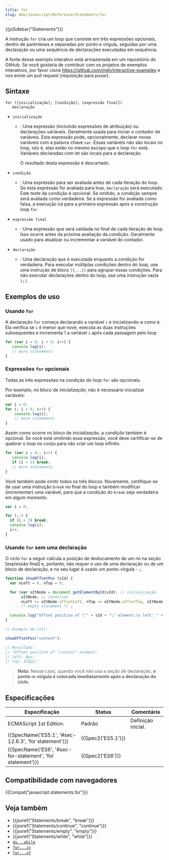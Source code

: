 ```yaml
---
title: for
slug: Web/JavaScript/Reference/Statements/for
---
```

{{jsSidebar("Statements")}}

A instrução `for` cria um loop que consiste em três expressões opcionais, dentro de parênteses e separadas por ponto e vírgula, seguidas por uma declaração ou uma sequência de declarações executadas em sequência.

A fonte desse exemplo interativo está armazenada em um repositório do GitHub. Se você gostaria de contribuir com os projetos de exemplos interativos, por favor clone <https://github.com/mdn/interactive-examples> e nos envie um pull request (requisição para puxar).

## Sintaxe

```
for ([inicialização]; [condição]; [expressão final])
   declaração
```

- `inicialização`

  - : Uma expressão (incluindo expressões de atribuição) ou declarações variáveis. Geralmente usada para iniciar o contador de variáveis. Esta expressão pode, opcionalmente, declarar novas variáveis com a palavra chave `var`. Essas variáveis não são locais no loop, isto é, elas estão no mesmo escopo que o loop `for` está. Variáveis declaradas com let são locais para a declaração.

    O resultado desta expressão é descartado.

- `condição`
  - : Uma expressão para ser avaliada antes de cada iteração do loop. Se esta expressão for avaliada para true, `declaração` será executado. Este teste da condição é opcional. Se omitido, a condição sempre será avaliada como verdadeira. Se a expressão for avaliada como falsa, a execução irá para a primeira expressão após a construção loop `for`.
- `expressão final`
  - : Uma expressão que será validada no final de cada iteração de loop. Isso ocorre antes da próxima avaliação da condição. Geralmente usado para atualizar ou incrementar a variável do contador.
- `declaração`
  - : Uma declaração que é executada enquanto a condição for verdadeira. Para executar múltiplas condições dentro do loop, use uma instrução de bloco `({...})` para agrupar essas condições. Para não executar declarações dentro do loop, use uma instrução vazia `(;)`.

## Exemplos de uso

### Usando `for`

A declaração `for` começa declarando a variável `i` e inicializando-a como `0`. Ela verifica se `i` é menor que nove, executa as duas instruções subsequentes e incrementa 1 a variável `i` após cada passagem pelo loop.

```js
for (var i = 0; i < 9; i++) {
   console.log(i);
   // more statements
}
```

### Expressões `for` opcionais

Todas as três expressões na condição do loop `for` são opcionais.

Por exemplo, no bloco de _inicialização_, não é necessário inicializar variáveis:

```js
var i = 0;
for (; i < 9; i++) {
    console.log(i);
    // more statements
}
```

Assim como ocorre no bloco de _inicialização_, a _condição_ também é opcional. Se você está omitindo essa expressão, você deve certificar-se de quebrar o loop no corpo para não criar um loop infinito.

```js
for (var i = 0;; i++) {
   console.log(i);
   if (i > 3) break;
   // more statements
}
```

Você também pode omitir todos os três blocos. Novamente, certifique-se de usar uma instrução `break` no final do loop e também modificar (incrementar) uma variável, para que a condição do `break` seja verdadeira em algum momento.

```js
var i = 0;

for (;;) {
  if (i > 3) break;
  console.log(i);
  i++;
}
```

### Usando `for` sem uma declaração

O ciclo `for` a seguir calcula a posição de deslocamento de um nó na seção \[expressão final] e, portanto, não requer o uso de uma declaração ou de um bloco de declaração, e no seu lugar é usado um ponto-vírgula - `;`.

```js
function showOffsetPos (sId) {
  var nLeft = 0, nTop = 0;

  for (var oItNode = document.getElementById(sId); // inicialização
       oItNode; // condition
       nLeft += oItNode.offsetLeft, nTop += oItNode.offsetTop, oItNode = oItNode.offsetParent) // expressão final
       /* empty statement */ ;

  console.log("Offset position of \"" + sId + "\" element:\n left: " + nLeft + "px;\n top: " + nTop + "px;");
}

// Exemplo de call:

showOffsetPos("content");

// Resultado:
// "Offset position of "content" element:
// left: 0px;
// top: 153px;"
```

> **Nota:** Nesse caso, quando você não usa a seção de declaração, **o** **ponto-e-vírgula é colocada imediatamente após a declaração do ciclo**.

## Especificações

| Especificação                                                                | Status                   | Comentário         |
| ---------------------------------------------------------------------------- | ------------------------ | ------------------ |
| ECMAScript 1st Edition.                                                      | Padrão                   | Definição inicial. |
| {{SpecName('ES5.1', '#sec-12.6.3', 'for statement')}}     | {{Spec2('ES5.1')}} |                    |
| {{SpecName('ES6', '#sec-for-statement', 'for statement')}} | {{Spec2('ES6')}}     |                    |

## Compatibilidade com navegadores

{{Compat("javascript.statements.for")}}

## Veja também

- {{jsxref("Statements/break", "break")}}
- {{jsxref("Statements/continue", "continue")}}
- {{jsxref("Statements/empty", "empty")}}
- {{jsxref("Statements/while", "while")}}
- [`do...while`](/pt-BR/docs/Web/JavaScript/Reference/Statements/do...while)
- [`for...in`](/pt-BR/docs/Web/JavaScript/Reference/Statements/for...in)
- [`for...of`](/pt-BR/docs/Web/JavaScript/Reference/Statements/for...of)
